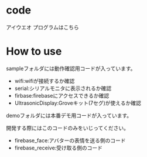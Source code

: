 # code
アイウエオ
プログラムはこちら
# How to use

sampleフォルダには動作確認用コードが入っています。

* wifi:wifiが接続するか確認
* serial:シリアルモニタに表示されるか確認
* firbase:firebaseにアクセスできるか確認
* UltrasonicDisplay:Groveキット(7セグ)が使えるか確認

demoフォルダには本番デモ用コードが入っています。

開発する際にはこのコードのみをいじってください。

* firebase_face:アバターの表情を送る側のコード
* firebase_receive:受け取る側のコード
